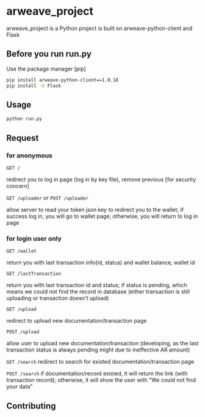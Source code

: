 # arweave_project

arweave_project is a Python project is built on arweave-python-client and Flask 

## Before you run run.py 

Use the package manager [pip]

```bash
pip install arweave-python-client==1.0.18
pip install -U Flask
```

## Usage
```bash
python run.py
```

## Request
### for anonymous
`GET /`

redirect you to log in page (log in by key file), remove previous 
[for security concern]

`GET /uploader` or `POST /uploader` 

allow server to read your token json key to redirect you to the wallet; if success log in, you will go to wallet page; otherwise, you will return to log in page 

### for login user only

`GET /wallet`

return you with last transaction info(id, status) and wallet balance, wallet id

`GET /lastTransaction`

return you with last transaction id and status; if status is pending, which means we could not find the record in database (either transaction is still uploading or transaction doesn't upload)

`GET /upload`

redirect to upload new documentation/transaction page 


`POST /upload`

allow user to upload new documentation/transaction (developing, as the last transaction status is always pending might due to ineffective AR amount)

`GET /search`
redirect to search for existed documentation/transaction page

`POST /search`
if documentation/record existed, it will return the link (with transaction record); otherwise, it will show the user with "We could not find your data"

## Contributing

